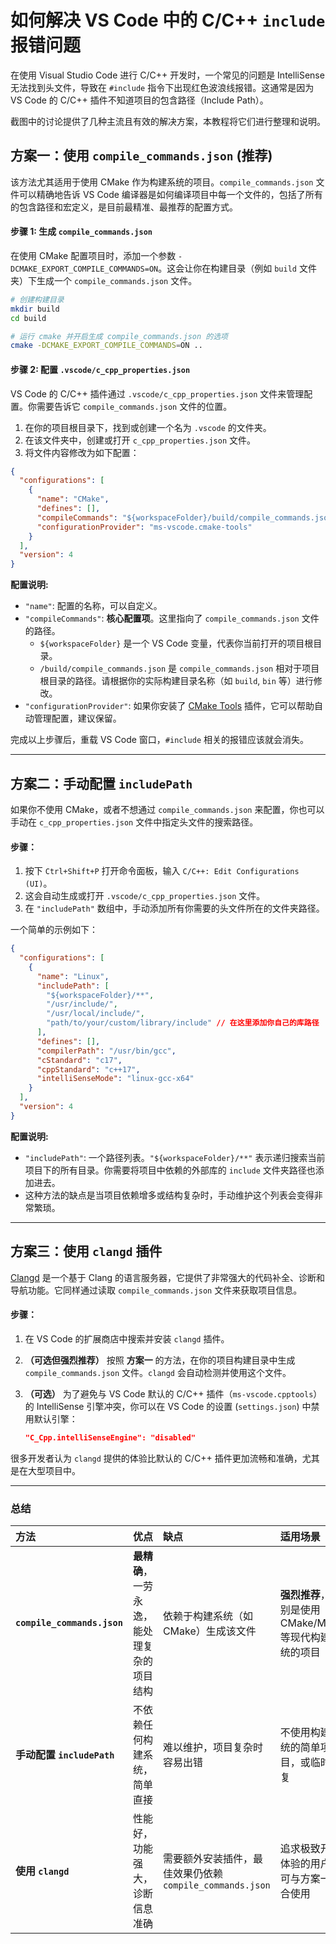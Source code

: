

# 如何解决 VS Code 中的 C/C++ `include` 报错问题

在使用 Visual Studio Code 进行 C/C++ 开发时，一个常见的问题是 IntelliSense 无法找到头文件，导致在 `#include` 指令下出现红色波浪线报错。这通常是因为 VS Code 的 C/C++ 插件不知道项目的包含路径（Include Path）。

截图中的讨论提供了几种主流且有效的解决方案，本教程将它们进行整理和说明。

## 方案一：使用 `compile_commands.json` (推荐)

该方法尤其适用于使用 CMake 作为构建系统的项目。`compile_commands.json` 文件可以精确地告诉 VS Code 编译器是如何编译项目中每一个文件的，包括了所有的包含路径和宏定义，是目前最精准、最推荐的配置方式。

#### 步骤 1: 生成 `compile_commands.json`

在使用 CMake 配置项目时，添加一个参数 `-DCMAKE_EXPORT_COMPILE_COMMANDS=ON`。这会让你在构建目录（例如 `build` 文件夹）下生成一个 `compile_commands.json` 文件。

```bash
# 创建构建目录
mkdir build
cd build

# 运行 cmake 并开启生成 compile_commands.json 的选项
cmake -DCMAKE_EXPORT_COMPILE_COMMANDS=ON ..
```

#### 步骤 2: 配置 `.vscode/c_cpp_properties.json`

VS Code 的 C/C++ 插件通过 `.vscode/c_cpp_properties.json` 文件来管理配置。你需要告诉它 `compile_commands.json` 文件的位置。

1.  在你的项目根目录下，找到或创建一个名为 `.vscode` 的文件夹。
2.  在该文件夹中，创建或打开 `c_cpp_properties.json` 文件。
3.  将文件内容修改为如下配置：

<!-- end list -->

```json
{
  "configurations": [
    {
      "name": "CMake",
      "defines": [],
      "compileCommands": "${workspaceFolder}/build/compile_commands.json",
      "configurationProvider": "ms-vscode.cmake-tools"
    }
  ],
  "version": 4
}
```

**配置说明:**

  * `"name"`: 配置的名称，可以自定义。
  * `"compileCommands"`: **核心配置项**。这里指向了 `compile_commands.json` 文件的路径。
      * `${workspaceFolder}` 是一个 VS Code 变量，代表你当前打开的项目根目录。
      * `/build/compile_commands.json` 是 `compile_commands.json` 相对于项目根目录的路径。请根据你的实际构建目录名称（如 `build`, `bin` 等）进行修改。
  * `"configurationProvider"`: 如果你安装了 [CMake Tools](https://marketplace.visualstudio.com/items?itemName=ms-vscode.cmake-tools) 插件，它可以帮助自动管理配置，建议保留。

完成以上步骤后，重载 VS Code 窗口，`#include` 相关的报错应该就会消失。

-----

## 方案二：手动配置 `includePath`

如果你不使用 CMake，或者不想通过 `compile_commands.json` 来配置，你也可以手动在 `c_cpp_properties.json` 文件中指定头文件的搜索路径。

#### 步骤：

1.  按下 `Ctrl+Shift+P` 打开命令面板，输入 `C/C++: Edit Configurations (UI)`。
2.  这会自动生成或打开 `.vscode/c_cpp_properties.json` 文件。
3.  在 `"includePath"` 数组中，手动添加所有你需要的头文件所在的文件夹路径。

一个简单的示例如下：

```json
{
  "configurations": [
    {
      "name": "Linux",
      "includePath": [
        "${workspaceFolder}/**",
        "/usr/include/",
        "/usr/local/include/",
        "path/to/your/custom/library/include" // 在这里添加你自己的库路径
      ],
      "defines": [],
      "compilerPath": "/usr/bin/gcc",
      "cStandard": "c17",
      "cppStandard": "c++17",
      "intelliSenseMode": "linux-gcc-x64"
    }
  ],
  "version": 4
}
```

**配置说明:**

  * `"includePath"`: 一个路径列表。`"${workspaceFolder}/**"` 表示递归搜索当前项目下的所有目录。你需要将项目中依赖的外部库的 `include` 文件夹路径也添加进去。
  * 这种方法的缺点是当项目依赖增多或结构复杂时，手动维护这个列表会变得非常繁琐。

-----

## 方案三：使用 `clangd` 插件

[Clangd](https://marketplace.visualstudio.com/items?itemName=llvm-vs-code-extensions.vscode-clangd) 是一个基于 Clang 的语言服务器，它提供了非常强大的代码补全、诊断和导航功能。它同样通过读取 `compile_commands.json` 文件来获取项目信息。

#### 步骤：

1.  在 VS Code 的扩展商店中搜索并安装 `clangd` 插件。

2.  **（可选但强烈推荐）** 按照 **方案一** 的方法，在你的项目构建目录中生成 `compile_commands.json` 文件。`clangd` 会自动检测并使用这个文件。

3.  **（可选）** 为了避免与 VS Code 默认的 C/C++ 插件（`ms-vscode.cpptools`）的 IntelliSense 引擎冲突，你可以在 VS Code 的设置 (`settings.json`) 中禁用默认引擎：

    ```json
    "C_Cpp.intelliSenseEngine": "disabled"
    ```

很多开发者认为 `clangd` 提供的体验比默认的 C/C++ 插件更加流畅和准确，尤其是在大型项目中。

-----

### 总结

| 方法 | 优点 | 缺点 | 适用场景 |
| :--- | :--- | :--- | :--- |
| **`compile_commands.json`** | **最精确**，一劳永逸，能处理复杂的项目结构 | 依赖于构建系统（如CMake）生成该文件 | **强烈推荐**，特别是使用CMake/Meson等现代构建系统的项目 |
| **手动配置 `includePath`** | 不依赖任何构建系统，简单直接 | 难以维护，项目复杂时容易出错 | 不使用构建系统的简单项目，或临时修复 |
| **使用 `clangd`** | 性能好，功能强大，诊断信息准确 | 需要额外安装插件，最佳效果仍依赖`compile_commands.json` | 追求极致开发体验的用户，可与方案一结合使用 |
